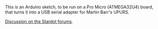 This is an Arduino sketch, to be run on a Pro Micro (ATMEGA32U4)
board, that turns it into a USB serial adapter for Martin Barr's
UPURS.

[Discussion on the Stardot forums](http://www.stardot.org.uk/forums/viewtopic.php?f=3&t=13299).
